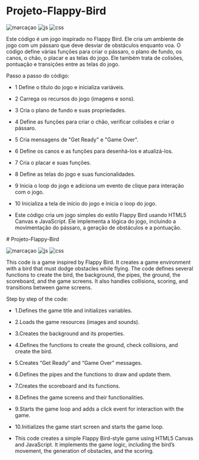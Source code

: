 ﻿# Projeto-Flappy-Bird

![marcaçao](https://img.shields.io/badge/HTML5-E34F26?style=for-the-badge&logo=html5&logoColor=white
)
![js](	https://img.shields.io/badge/JavaScript-F7DF1E?style=for-the-badge&logo=javascript&logoColor=black)
![css](https://img.shields.io/badge/CSS-239120?&style=for-the-badge&logo=css3&logoColor=white)

Este código é um jogo inspirado no Flappy Bird. Ele cria um ambiente de jogo com um pássaro que deve desviar de obstáculos enquanto voa. O código define várias funções para criar o pássaro, o plano de fundo, os canos, o chão, o placar e as telas do jogo. Ele também trata de colisões, pontuação e transições entre as telas do jogo. 
 

Passo a passo do código: 
- 1 Define o título do jogo e inicializa variáveis. 
- 2 Carrega os recursos do jogo (imagens e sons). 
- 3 Cria o plano de fundo e suas propriedades. 
- 4 Define as funções para criar o chão, verificar colisões e criar o pássaro. 
- 5 Cria mensagens de "Get Ready" e "Game Over". 
- 6 Define os canos e as funções para desenhá-los e atualizá-los. 
- 7 Cria o placar e suas funções. 
- 8 Define as telas do jogo e suas funcionalidades. 
- 9 Inicia o loop do jogo e adiciona um evento de clique para interação com o jogo. 
- 10 Inicializa a tela de início do jogo e inicia o loop do jogo. 
 
- Este código cria um jogo simples do estilo Flappy Bird usando HTML5 Canvas e JavaScript. Ele implementa a lógica do jogo, incluindo a movimentação do pássaro, a geração de obstáculos e a pontuação.


﻿# Projeto-Flappy-Bird

![marcaçao](https://img.shields.io/badge/HTML5-E34F26?style=for-the-badge&logo=html5&logoColor=white
)
![js](	https://img.shields.io/badge/JavaScript-F7DF1E?style=for-the-badge&logo=javascript&logoColor=black)
![css](https://img.shields.io/badge/CSS-239120?&style=for-the-badge&logo=css3&logoColor=white)

This code is a game inspired by Flappy Bird. It creates a game environment with a bird that must dodge obstacles while flying. The code defines several functions to create the bird, the background, the pipes, the ground, the scoreboard, and the game screens. It also handles collisions, scoring, and transitions between game screens.

Step by step of the code:

- 1.Defines the game title and initializes variables.
- 2.Loads the game resources (images and sounds).
- 3.Creates the background and its properties.
- 4.Defines the functions to create the ground, check collisions, and create the bird.
- 5.Creates “Get Ready” and “Game Over” messages.
- 6.Defines the pipes and the functions to draw and update them.
- 7.Creates the scoreboard and its functions.
- 8.Defines the game screens and their functionalities.
- 9.Starts the game loop and adds a click event for interaction with the game.
- 10.Initializes the game start screen and starts the game loop.

  
- This code creates a simple Flappy Bird-style game using HTML5 Canvas and JavaScript. It implements the game logic, including the bird’s movement, the generation of obstacles, and the scoring.
